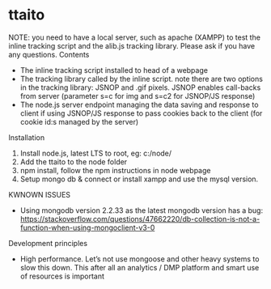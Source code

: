 # ttaito
NOTE: you need to have a local server, such as apache (XAMPP) to test the inline tracking script and the alib.js tracking library. 
Please ask if you have any questions. 
Contents
- The inline tracking script installed to head of a webpage
- The tracking library called by the inline script.   note there are two options in the tracking library: JSNOP and .gif pixels. JSNOP enables call-backs from server (parameter s=c for img and s=c2 for JSNOP/JS response) 
- The node.js server endpoint managing the data saving and response to client if using JSNOP/JS response to pass cookies back to the client (for cookie id:s managed by the server)

Installation

1. Install node.js, latest LTS to root, eg: c:/node/
2. Add the ttaito to the node folder
3. npm install, follow the npm instructions in node webpage
4. Setup mongo db & connect or install xampp and use the mysql version. 

KWNOWN ISSUES
- Using mongodb version 2.2.33 as the latest mongodb version has a bug: https://stackoverflow.com/questions/47662220/db-collection-is-not-a-function-when-using-mongoclient-v3-0

Development principles
- High performance. Let’s not use mongoose and other heavy systems to slow this down. This after all an analytics / DMP platform and smart use of resources is important
